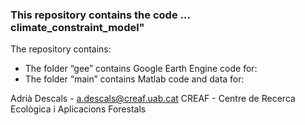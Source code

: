 ### This repository contains the code ... climate_constraint_model"

The repository contains:

- The folder “gee” contains Google Earth Engine code for:
- The folder “main” contains Matlab code and data for:

Adrià Descals - a.descals@creaf.uab.cat CREAF - Centre de Recerca Ecològica i Aplicacions Forestals
